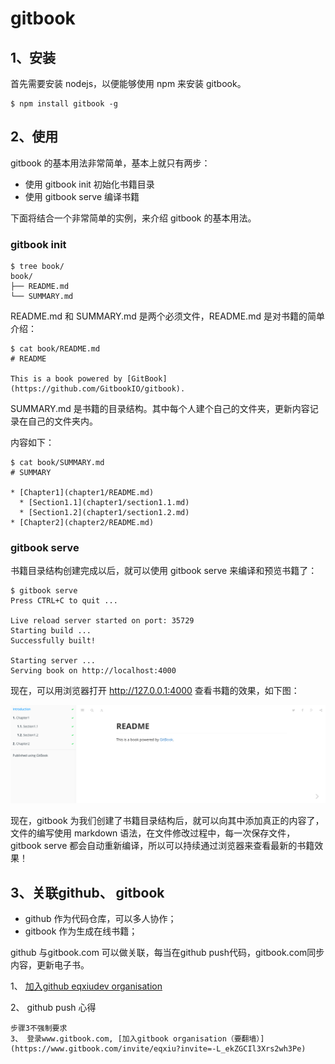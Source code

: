 # gitbook

## 1、安装

首先需要安装 nodejs，以便能够使用 npm 来安装 gitbook。
```
$ npm install gitbook -g
```

## 2、使用

gitbook 的基本用法非常简单，基本上就只有两步：

* 使用 gitbook init 初始化书籍目录
* 使用 gitbook serve 编译书籍

下面将结合一个非常简单的实例，来介绍 gitbook 的基本用法。
### gitbook init

```
$ tree book/
book/
├── README.md
└── SUMMARY.md

```
README.md 和 SUMMARY.md 是两个必须文件，README.md 是对书籍的简单介绍：

```
$ cat book/README.md 
# README

This is a book powered by [GitBook](https://github.com/GitbookIO/gitbook).
```

SUMMARY.md 是书籍的目录结构。其中每个人建个自己的文件夹，更新内容记录在自己的文件夹内。

内容如下：

```
$ cat book/SUMMARY.md 
# SUMMARY

* [Chapter1](chapter1/README.md)
  * [Section1.1](chapter1/section1.1.md)
  * [Section1.2](chapter1/section1.2.md)
* [Chapter2](chapter2/README.md)
```
### gitbook serve

书籍目录结构创建完成以后，就可以使用 gitbook serve 来编译和预览书籍了：

```
$ gitbook serve
Press CTRL+C to quit ...

Live reload server started on port: 35729
Starting build ...
Successfully built!

Starting server ...
Serving book on http://localhost:4000
```
现在，可以用浏览器打开 http://127.0.0.1:4000 查看书籍的效果，如下图：

![gitbook_img](static/images/start001/gitbook-sample.png)

现在，gitbook 为我们创建了书籍目录结构后，就可以向其中添加真正的内容了，文件的编写使用 markdown 语法，在文件修改过程中，每一次保存文件，gitbook serve 都会自动重新编译，所以可以持续通过浏览器来查看最新的书籍效果！

## 3、关联github、 gitbook

* github 作为代码仓库，可以多人协作；
* gitbook 作为生成在线书籍；

github 与gitbook.com 可以做关联，每当在github push代码，gitbook.com同步内容，更新电子书。

1、 [加入github eqxiudev organisation](https://github.com/eqxiudev)

2、 github push 心得

```
步骤3不强制要求
3、 登录www.gitbook.com, [加入gitbook organisation（要翻墙）](https://www.gitbook.com/invite/eqxiu?invite=-L_ekZGCIl3Xrs2wh3Pe)

```